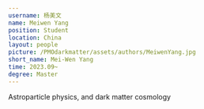 ```yaml
---
username: 杨美文
name: Meiwen Yang
position: Student
location: China
layout: people
picture: /PMOdarkmatter/assets/authors/MeiwenYang.jpg
short_name: Mei-Wen Yang
time: 2023.09~
degree: Master
---
```


Astroparticle physics, and dark matter cosmology
